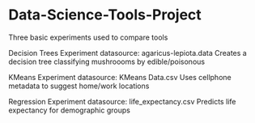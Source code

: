 # Data-Science-Tools-Project
Three basic experiments used to compare tools

Decision Trees Experiment 
datasource: agaricus-lepiota.data
Creates a decision tree classifying mushroooms by edible/poisonous

KMeans Experiment
datasource: KMeans Data.csv
Uses cellphone metadata to suggest home/work locations

Regression Experiment
datasource: life_expectancy.csv
Predicts life expectancy for demographic groups
